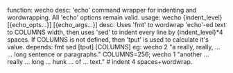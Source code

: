 function: wecho
desc:
        'echo' command wrapper for indenting and wordwrapping. All 'echo' options
        remain valid.
usage:
        wecho {indent_level} [{echo_opts...}] [{echo_args...}]
desc:
        Uses 'fmt' to wordwrap 'echo'-ed text to COLUMNS width, then uses 'sed' to
        indent every line by {indent_level}*4 spaces. If COLUMNS is not defined, then
        'tput' is used to calculate it's value.
depends:
        fmt sed [tput] [COLUMNS]
eg:
        wecho 2 "a really, really, ... ... long sentence or paragraphs."
        COLUMNS=256; wecho 1 "another ... really ... long ... hunk ... of ... text." # indent 4 spaces+wordwrap.
